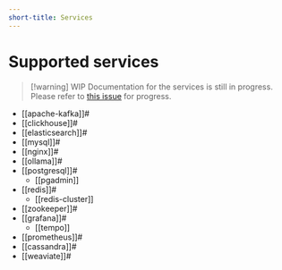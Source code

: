 ```yaml
---
short-title: Services
---
```


# Supported services

>[!warning] WIP
> Documentation for the services is still in progress. Please refer to [this issue][gh] for progress.

- [[apache-kafka]]#
- [[clickhouse]]#
- [[elasticsearch]]#
- [[mysql]]#
- [[nginx]]#
- [[ollama]]#
- [[postgresql]]#
  - [[pgadmin]]
- [[redis]]#
  - [[redis-cluster]]
- [[zookeeper]]#
- [[grafana]]#
  - [[tempo]]
- [[prometheus]]#
- [[cassandra]]#
- [[weaviate]]#

[gh]: https://github.com/juspay/services-flake/issues/132
